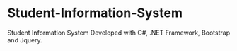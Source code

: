 # Student-Information-System
Student Information System
Developed with C#, .NET Framework, Bootstrap and Jquery.

